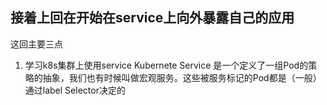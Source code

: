 ## 接着上回在开始在service上向外暴露自己的应用
这回主要三点
1. 学习k8s集群上使用service
Kubernete Service 是一个定义了一组Pod的策略的抽象，我们也有时候叫做宏观服务。这些被服务标记的Pod都是（一般）通过label Selector决定的
